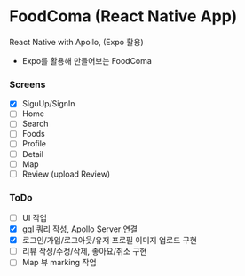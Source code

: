 # FoodComa (React Native App)

React Native with Apollo, (Expo 활용)

- Expo를 활용해 만들어보는 FoodComa

### Screens

- [x] SiguUp/SignIn
- [ ] Home
- [ ] Search
- [ ] Foods
- [ ] Profile
- [ ] Detail
- [ ] Map
- [ ] Review (upload Review)

### ToDo

- [ ] UI 작업
- [x] gql 쿼리 작성, Apollo Server 연결
- [x] 로그인/가입/로그아웃/유저 프로필 이미지 업로드 구현
- [ ] 리뷰 작성/수정/삭제, 좋아요/취소 구현
- [ ] Map 뷰 marking 작업
